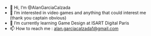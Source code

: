 - 👋 Hi, I’m @AlanGarciaCalzada
- 👀 I’m interested in video games and anything that could interest me (thank you captain obvious)
- 🌱 I’m currently learning Game Design at ISART Digital Paris
- 📫 How to reach me : alan.garciacalzada1@gmail.com

<!---
AlanGarciaCalzada/AlanGarciaCalzada is a ✨ special ✨ repository because its `README.md` (this file) appears on your GitHub profile.
You can click the Preview link to take a look at your changes.
--->
